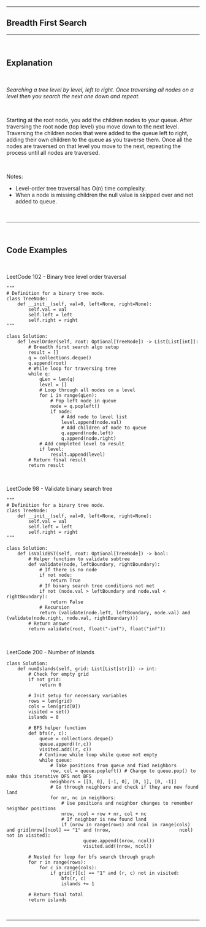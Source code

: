 <br />

---

## **Breadth First Search**

---

<br />

## Explanation

<br />

*Searching a tree level by level, left to right. Once traversing all nodes on a level then you search the next one down and repeat.*

<br />

Starting at the root node, you add the children nodes to your queue. After traversing the root node (top level) you move down to the next level. Traversing the children nodes that were added to the queue left to right, adding their own children to the queue as you traverse them. Once all the nodes are traversed on that level you move to the next, repeating the process until all nodes are traversed.

<br />

Notes:
- Level-order tree traversal has O(n) time complexity.
- When a node is missing children the null value is skipped over and not added to queue.

<br />

---

<br />

## Code Examples

<br />

LeetCode 102 - Binary tree level order traversal

```
"""
# Definition for a binary tree node.
class TreeNode:
    def __init__(self, val=0, left=None, right=None):
        self.val = val
        self.left = left
        self.right = right
"""

class Solution:
    def levelOrder(self, root: Optional[TreeNode]) -> List[List[int]]:
        # Breadth first search algo setup
        result = []
        q = collections.deque()
        q.append(root)
        # While loop for traversing tree
        while q:
            qLen = len(q)
            level = []
            # Loop through all nodes on a level
            for i in range(qLen):
                # Pop left node in queue
                node = q.popleft()
                if node:
                    # Add node to level list
                    level.append(node.val)
                    # Add children of node to queue
                    q.append(node.left)
                    q.append(node.right)
            # Add completed level to result
            if level:
                result.append(level)
        # Return final result
        return result
```

<br />

LeetCode 98 - Validate binary search tree

```
"""
# Definition for a binary tree node.
class TreeNode:
    def __init__(self, val=0, left=None, right=None):
        self.val = val
        self.left = left
        self.right = right
"""

class Solution:
    def isValidBST(self, root: Optional[TreeNode]) -> bool:
        # Helper function to validate subtree
        def validate(node, leftBoundary, rightBoundary):
            # If there is no node
            if not node:
                return True
            # If binary search tree conditions not met
            if not (node.val > leftBoundary and node.val < rightBoundary):
                return False
            # Recursion
            return (validate(node.left, leftBoundary, node.val) and                                                             (validate(node.right, node.val, rightBoundary)))
        # Return answer
        return validate(root, float("-inf"), float("inf"))
```

<br />

LeetCode 200 - Number of islands

```
class Solution:
    def numIslands(self, grid: List[List[str]]) -> int:
        # Check for empty grid
        if not grid:
            return 0
        
        # Init setup for necessary variables
        rows = len(grid)
        cols = len(grid[0])
        visited = set()
        islands = 0
        
        # BFS helper function
        def bfs(r, c):
            queue = collections.deque()
            queue.append((r,c))
            visited.add((r, c))
            # Continue while loop while queue not empty
            while queue:
                # Take positions from queue and find neighbors
                row, col = queue.popleft() # Change to queue.pop() to make this iterative DFS not BFS
                neighbors = [[1, 0], [-1, 0], [0, 1], [0, -1]]
                # Go through neighbors and check if they are new found land
                for nr, nc in neighbors:
                    # Use positions and neighbor changes to remember neighbor positions
                    nrow, ncol = row + nr, col + nc
                    # If neighbor is new found land
                    if (nrow in range(rows) and ncol in range(cols) and grid[nrow][ncol] == "1" and (nrow,                         ncol) not in visited):
                            queue.append((nrow, ncol))
                            visited.add((nrow, ncol))
        
        # Nested for loop for bfs search through graph
        for r in range(rows):
            for c in range(cols):
                if grid[r][c] == "1" and (r, c) not in visited:
                    bfs(r, c)
                    islands += 1
        
        # Return final total
        return islands
```

<br />

---